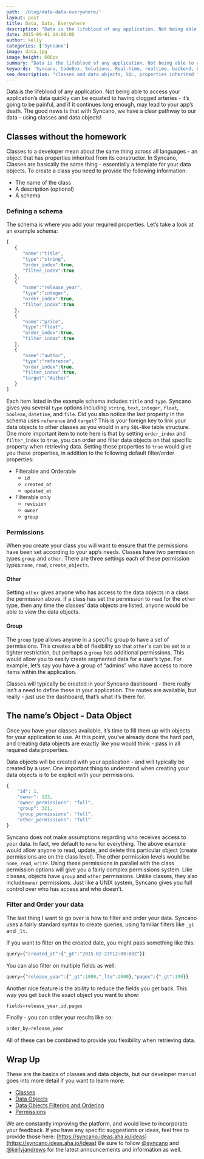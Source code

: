 ```yaml
---
path: '/blog/data-data-everywhere/'
layout: post
title: Data, Data, Everywhere
description: "Data is the lifeblood of any application. Not being able to access your application’s data quickly can be equated to having clogged arteries. Read more..."
date: 2015-09-01 14:00:00
author: kelly
categories: ['Syncano']
image: data.jpg
image_height: 600px
summary: "Data is the lifeblood of any application. Not being able to access your application’s data quickly  can be equated to having clogged arteries - it’s going to be painful, and if it continues long enough, may lead to your app’s death. The good news is that with Syncano, we have a clear pathway to our data - using classes and data objects!"
keywords: 'Syncano, CodeBox, Solutions, Real-time, realtime, backend, baas'
seo_description: "classes and data objects, SQL, properties inherited from its constructor"
---
```


Data is the lifeblood of any application. Not being able to access your application’s data quickly  can be equated to having clogged arteries - it’s going to be painful, and if it continues long enough, may lead to your app’s death. The good news is that with Syncano, we have a clear pathway to our data - using classes and data objects!

## Classes without the homework

Classes to a developer mean about the same thing across all languages - an object that has properties inherited from its constructor. In Syncano, Classes are basically the same thing - essentially a template for your data objects. To create a class you need to provide the following information:

+ The name of the class
+ A description (optional)
+ A schema

### Defining a schema
The schema is where you add your required properties. Let’s take a look at an example schema:

```javascript
[  
   {  
      "name":"title",
      "type":"string",
      "order_index":true,
      "filter_index":true
   },
   {  
      "name":"release_year",
      "type":"integer",
      "order_index":true,
      "filter_index":true
   },
   {  
      "name":"price",
      "type":"float",
      "order_index":true,
      "filter_index":true
   },
   {  
      "name":"author",
      "type":"reference",
      "order_index":true,
      "filter_index":true,
      "target":"Author"
   }
]
```

Each item listed in the example schema includes `title` and `type`.  Syncano gives you several `type` options including `string`, `text`, `integer`, `float`, `boolean`, `datetime`, and `file`.  Did you also notice the last property in the schema uses `reference` and `target`?  This is your foreign key to link your data objects to other classes as you would in any `SQL`-like table structure.  
One more important item to note here is that by setting `order_index` and `filter_index` to `true`, you can order and filter data objects on that specific property when retrieving data.  Setting these properties to `true` would give you these properties, in addition to the following default filter/order properties:

+ Filterable and Orderable
  + `id`
  + `created_at`
  + `updated_at`
+ Filterable only
  + `revision`
  + `owner`
  + `group`

### Permissions

When you create your class you will want to ensure that the permissions have been set according to your app’s needs.  Classes have two permission types:`group` and `other`.  There are three settings each of these permission types:`none`, `read`, `create_objects`.  

#### Other

Setting `other` gives anyone who has access to the data objects in a class the permission above. If a class has set the permission to `read` for the `other` type, then any time the classes’ data objects are listed, anyone would be able to view the data objects.

#### Group

The `group` type allows anyone in a specific group to have a set of permissions. This creates a bit of flexibility so that `other`'s can be set to a tighter restriction, but perhaps a `group` has additional permissions. This would allow you to easily create segmented data for a user’s type. For example, let’s say you have a group of “admins” who have access to more items within the application.

Classes will typically be created in your Syncano dashboard - there really isn’t a need to define these in your application. The routes are available, but really - just use the dashboard, that’s what it’s there for.

## The name’s Object - Data Object

Once you have your classes available, it’s time to fill them up with objects for your application to use. At this point, you’ve already done the hard part, and creating data objects are exactly like you would think - pass in all required data properties.

Data objects will be created with your application - and will typically be created by a user.  One important thing to understand when creating your data objects is to be explicit with your permissions.  

```javascript
{
    "id": 1,
    "owner": 123,
    "owner_permissions": "full",
    "group": 321,
    "group_permissions": "full",
    "other_permissions": "full"
}
```

Syncano does not make assumptions regarding who receives access to your data.  In fact, we default to `none` for everything.  The above example would allow anyone to read, update, and delete this particular object (create permissions are on the class level). The other permission levels would be `none`, `read`, `write`.  Using these permissions in parallel with the class permission options will give you a fairly complex permissions system.
Like classes, objects have `group` and `other` permissions. Unlike classes, they also include`owner` permissions.  Just like a UNIX system, Syncano gives you full control over who has access and who doesn’t.

### Filter and Order your data
The last thing I want to go over is how to filter and order your data.  Syncano uses a fairly standard syntax to create queries, using familiar filters like `_gt` and `_lt`.  

If you want to filter on the created date, you might pass something like this:

```javascript
query={"created_at":{"_gt":"2015-02-23T12:00:00Z"}}
```

You can also filter on multiple fields as well:

```javascript
query={"release_year":{"_gt":1900,"_lte":2000},"pages":{"_gt":199}}
```

Another nice feature is the ability to reduce the fields you get back. This way you get back the exact object you want to show:

```javascript
fields=release_year,id,pages
```

Finally - you can order your results like so:

```javascript
order_by=release_year
```

All of these can be combined to provide you flexibility when retrieving data.  

## Wrap Up

These are the basics of classes and data objects, but our developer manual goes into more detail if you want to learn more:

+ [Classes](http://docs.syncano.io/docs/classes)
+ [Data Objects](http://docs.syncano.io/docs/data-objects)
+ [Data Objects Filtering and Ordering](http://docs.syncano.io/docs/data-objects-filtering)
+ [Permissions](http://docs.syncano.io/v1.0/docs/permissions)

We are constantly improving the platform, and would love to incorporate your feedback.  If you have any specific suggestions or ideas, feel free to provide those here: [https://syncano.ideas.aha.io/ideas](https://syncano.ideas.aha.io/ideas)
Be sure to follow [@syncano](https://twitter.com/syncano) and [@kellyjandrews](https://twitter.com/kellyjandrews) for the latest announcements and information as well.
